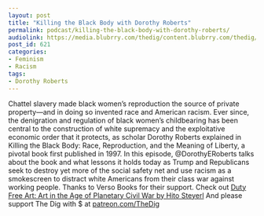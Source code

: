 ```yaml
---
layout: post
title: "Killing the Black Body with Dorothy Roberts"
permalink: podcast/killing-the-black-body-with-dorothy-roberts/
audiolink: https://media.blubrry.com/thedig/content.blubrry.com/thedig/The_Dig_-_EP_79_-_Roberts.mp3
post_id: 621
categories: 
- Feminism
- Racism
tags: 
- Dorothy Roberts
---
```


Chattel slavery made black women’s reproduction the source of private property—and in doing so invented race and American racism. Ever since, the denigration and regulation of black women’s childbearing has been central to the construction of white supremacy and the exploitative economic order that it protects, as scholar Dorothy Roberts explained in Killing the Black Body: Race, Reproduction, and the Meaning of Liberty, a pivotal book first published in 1997. In this episode, @DorothyERoberts talks about the book and what lessons it holds today as Trump and Republicans seek to destroy yet more of the social safety net and use racism as a smokescreen to distract white Americans from their class war against working people. Thanks to Verso Books for their support. Check out [Duty Free Art: Art in the Age of Planetary Civil War by Hito Steyerl](versobooks.com/books/2553-duty-free-art) And please support The Dig with $ at [patreon.com/TheDig](http://www.patreon.com/TheDig) 